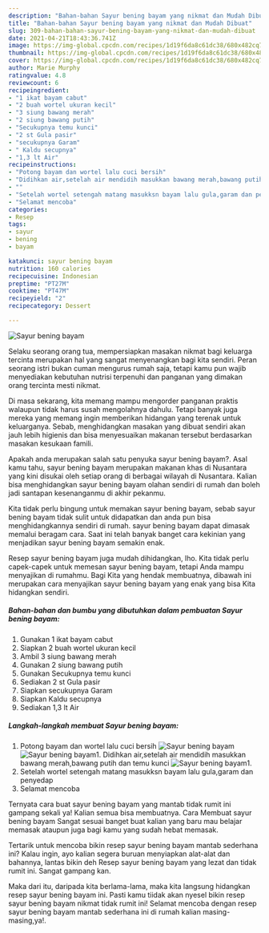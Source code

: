 ```yaml
---
description: "Bahan-bahan Sayur bening bayam yang nikmat dan Mudah Dibuat"
title: "Bahan-bahan Sayur bening bayam yang nikmat dan Mudah Dibuat"
slug: 309-bahan-bahan-sayur-bening-bayam-yang-nikmat-dan-mudah-dibuat
date: 2021-04-21T18:43:36.741Z
image: https://img-global.cpcdn.com/recipes/1d19f6da8c61dc38/680x482cq70/sayur-bening-bayam-foto-resep-utama.jpg
thumbnail: https://img-global.cpcdn.com/recipes/1d19f6da8c61dc38/680x482cq70/sayur-bening-bayam-foto-resep-utama.jpg
cover: https://img-global.cpcdn.com/recipes/1d19f6da8c61dc38/680x482cq70/sayur-bening-bayam-foto-resep-utama.jpg
author: Marie Murphy
ratingvalue: 4.8
reviewcount: 6
recipeingredient:
- "1 ikat bayam cabut"
- "2 buah wortel ukuran kecil"
- "3 siung bawang merah"
- "2 siung bawang putih"
- "Secukupnya temu kunci"
- "2 st Gula pasir"
- "secukupnya Garam"
- " Kaldu secupnya"
- "1,3 lt Air"
recipeinstructions:
- "Potong bayam dan wortel lalu cuci bersih"
- "Didihkan air,setelah air mendidih masukkan bawang merah,bawang putih dan temu kunci"
- ""
- "Setelah wortel setengah matang masukksn bayam lalu gula,garam dan penyedap"
- "Selamat mencoba"
categories:
- Resep
tags:
- sayur
- bening
- bayam

katakunci: sayur bening bayam 
nutrition: 160 calories
recipecuisine: Indonesian
preptime: "PT27M"
cooktime: "PT47M"
recipeyield: "2"
recipecategory: Dessert

---
```



![Sayur bening bayam](https://img-global.cpcdn.com/recipes/1d19f6da8c61dc38/680x482cq70/sayur-bening-bayam-foto-resep-utama.jpg)

Selaku seorang orang tua, mempersiapkan masakan nikmat bagi keluarga tercinta merupakan hal yang sangat menyenangkan bagi kita sendiri. Peran seorang istri bukan cuman mengurus rumah saja, tetapi kamu pun wajib menyediakan kebutuhan nutrisi terpenuhi dan panganan yang dimakan orang tercinta mesti nikmat.

Di masa  sekarang, kita memang mampu mengorder panganan praktis walaupun tidak harus susah mengolahnya dahulu. Tetapi banyak juga mereka yang memang ingin memberikan hidangan yang terenak untuk keluarganya. Sebab, menghidangkan masakan yang dibuat sendiri akan jauh lebih higienis dan bisa menyesuaikan makanan tersebut berdasarkan masakan kesukaan famili. 



Apakah anda merupakan salah satu penyuka sayur bening bayam?. Asal kamu tahu, sayur bening bayam merupakan makanan khas di Nusantara yang kini disukai oleh setiap orang di berbagai wilayah di Nusantara. Kalian bisa menghidangkan sayur bening bayam olahan sendiri di rumah dan boleh jadi santapan kesenanganmu di akhir pekanmu.

Kita tidak perlu bingung untuk memakan sayur bening bayam, sebab sayur bening bayam tidak sulit untuk didapatkan dan anda pun bisa menghidangkannya sendiri di rumah. sayur bening bayam dapat dimasak memalui beragam cara. Saat ini telah banyak banget cara kekinian yang menjadikan sayur bening bayam semakin enak.

Resep sayur bening bayam juga mudah dihidangkan, lho. Kita tidak perlu capek-capek untuk memesan sayur bening bayam, tetapi Anda mampu menyajikan di rumahmu. Bagi Kita yang hendak membuatnya, dibawah ini merupakan cara menyajikan sayur bening bayam yang enak yang bisa Kita hidangkan sendiri.

<!--inarticleads1-->

##### Bahan-bahan dan bumbu yang dibutuhkan dalam pembuatan Sayur bening bayam:

1. Gunakan 1 ikat bayam cabut
1. Siapkan 2 buah wortel ukuran kecil
1. Ambil 3 siung bawang merah
1. Gunakan 2 siung bawang putih
1. Gunakan Secukupnya temu kunci
1. Sediakan 2 st Gula pasir
1. Siapkan secukupnya Garam
1. Siapkan  Kaldu secupnya
1. Sediakan 1,3 lt Air




<!--inarticleads2-->

##### Langkah-langkah membuat Sayur bening bayam:

1. Potong bayam dan wortel lalu cuci bersih
<img src="https://img-global.cpcdn.com/steps/963a2d43e28d34dd/160x128cq70/sayur-bening-bayam-langkah-memasak-1-foto.jpg" alt="Sayur bening bayam"><img src="https://img-global.cpcdn.com/steps/72aa1e0cd7783450/160x128cq70/sayur-bening-bayam-langkah-memasak-1-foto.jpg" alt="Sayur bening bayam">1. Didihkan air,setelah air mendidih masukkan bawang merah,bawang putih dan temu kunci
<img src="https://img-global.cpcdn.com/steps/85635fd80665dfc8/160x128cq70/sayur-bening-bayam-langkah-memasak-2-foto.jpg" alt="Sayur bening bayam">1. 
1. Setelah wortel setengah matang masukksn bayam lalu gula,garam dan penyedap
1. Selamat mencoba




Ternyata cara buat sayur bening bayam yang mantab tidak rumit ini gampang sekali ya! Kalian semua bisa membuatnya. Cara Membuat sayur bening bayam Sangat sesuai banget buat kalian yang baru mau belajar memasak ataupun juga bagi kamu yang sudah hebat memasak.

Tertarik untuk mencoba bikin resep sayur bening bayam mantab sederhana ini? Kalau ingin, ayo kalian segera buruan menyiapkan alat-alat dan bahannya, lantas bikin deh Resep sayur bening bayam yang lezat dan tidak rumit ini. Sangat gampang kan. 

Maka dari itu, daripada kita berlama-lama, maka kita langsung hidangkan resep sayur bening bayam ini. Pasti kamu tiidak akan nyesel bikin resep sayur bening bayam nikmat tidak rumit ini! Selamat mencoba dengan resep sayur bening bayam mantab sederhana ini di rumah kalian masing-masing,ya!.

